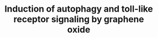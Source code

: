 ---
annotations:
- id: PW:0000002
  parent: classic metabolic pathway
  type: Pathway Ontology
  value: classic metabolic pathway
- id: PW:0000828
  parent: signaling pathway
  type: Pathway Ontology
  value: cytokine mediated signaling pathway
authors:
- Egonw
- Eweitz
citedin: ''
communities:
- Nanomaterials
description: Graphene oxide has been found in the RAW264.7 to trigger a cytokine response
  and resulting autophagy. It was found to be mediated by  activation of TLR4 and
  TLR9, signalling MyD88, TRAF6, and NF-κB, resulting in cytokine expression. However,
  TLR signaling did not cause IFN-β expression nor IRF3 activation. The process also
  shows activation of Beclin 1 and LC3.
last-edited: 2024-05-22
ndex: null
organisms:
- Homo sapiens
redirect_from:
- /index.php/Pathway:WP5336
- /instance/WP5336
- /instance/WP5336_r129743
revision: r129743
schema-jsonld:
- '@context': https://schema.org/
  '@id': https://wikipathways.github.io/pathways/WP5336.html
  '@type': Dataset
  creator:
    '@type': Organization
    name: WikiPathways
  description: Graphene oxide has been found in the RAW264.7 to trigger a cytokine
    response and resulting autophagy. It was found to be mediated by  activation of
    TLR4 and TLR9, signalling MyD88, TRAF6, and NF-κB, resulting in cytokine expression.
    However, TLR signaling did not cause IFN-β expression nor IRF3 activation. The
    process also shows activation of Beclin 1 and LC3.
  keywords:
  - Beclin1
  - GO
  - IFN-beta
  - IFN-gamma
  - IRF3
  - LC3
  - MYD88
  - NF-kappaB
  - TLR4
  - TLR9
  - TNF-alpha
  - TRAF6
  license: CC0
  name: 'Induction of autophagy and toll-like receptor signaling by graphene oxide '
seo: CreativeWork
title: 'Induction of autophagy and toll-like receptor signaling by graphene oxide '
wpid: WP5336
---